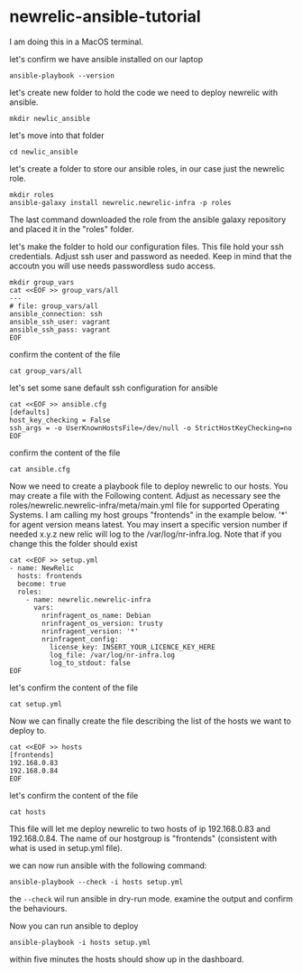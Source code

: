 # newrelic-ansible-tutorial

I am doing this in a MacOS terminal.


let's confirm we have ansible installed on our laptop
```
ansible-playbook --version
```

let's create new folder to hold the code we need to deploy newrelic with ansible.
```
mkdir newlic_ansible
```

let's move into that folder
```
cd newlic_ansible
```

let's create a folder to store our ansible roles, in our case just the newrelic role.
```
mkdir roles
ansible-galaxy install newrelic.newrelic-infra -p roles 
```
The last command downloaded the role from the ansible galaxy repository and placed it in the "roles" folder.

let's make the folder to hold our configuration files.
This file hold your ssh credentials. Adjust ssh user and password as needed. Keep in mind that the accoutn you will use needs passwordless sudo access.

```
mkdir group_vars
cat <<EOF >> group_vars/all
---
# file: group_vars/all
ansible_connection: ssh
ansible_ssh_user: vagrant
ansible_ssh_pass: vagrant
EOF
```
confirm the content of the file
```
cat group_vars/all
```
let's set some sane default ssh configuration for ansible
```
cat <<EOF >> ansible.cfg
[defaults]
host_key_checking = False
ssh_args = -o UserKnownHostsFile=/dev/null -o StrictHostKeyChecking=no
EOF
```
confirm the content of the file
```
cat ansible.cfg
```

Now we need to create a playbook file to deploy newrelic to our hosts.
You may create a file with the Following content. Adjust as necessary
see the roles/newrelic.newrelic-infra/meta/main.yml file for supported Operating Systems.
I am calling my host groups "frontends" in the example below.
'*' for agent version means latest. You may insert a specific version number if needed x.y.z
new relic will log to the /var/log/nr-infra.log. Note that if you change this the folder should exist

```
cat <<EOF >> setup.yml
- name: NewRelic
  hosts: frontends
  become: true
  roles:
    - name: newrelic.newrelic-infra
      vars:
        nrinfragent_os_name: Debian 
        nrinfragent_os_version: trusty
        nrinfragent_version: '*'
        nrinfragent_config:
          license_key: INSERT_YOUR_LICENCE_KEY_HERE
          log_file: /var/log/nr-infra.log
          log_to_stdout: false
EOF
```
let's confirm the content of the file
```
cat setup.yml
```

Now we can finally create the file describing the list of the hosts we want to deploy to.
```
cat <<EOF >> hosts
[frontends]
192.168.0.83
192.168.0.84
EOF
```
let's confirm the content of the file
```
cat hosts
```

This file will let me deploy newrelic to two hosts of ip 192.168.0.83 and 192.168.0.84. The name of our hostgroup is "frontends" (consistent with what is used in setup.yml file).

we can now run ansible with the following command:

```
ansible-playbook --check -i hosts setup.yml
```

the `--check` wil run ansible in dry-run mode.
examine the output and confirm the behaviours.

Now you can run ansible to deploy

```
ansible-playbook -i hosts setup.yml
```
within five minutes the hosts should show up in the dashboard.
